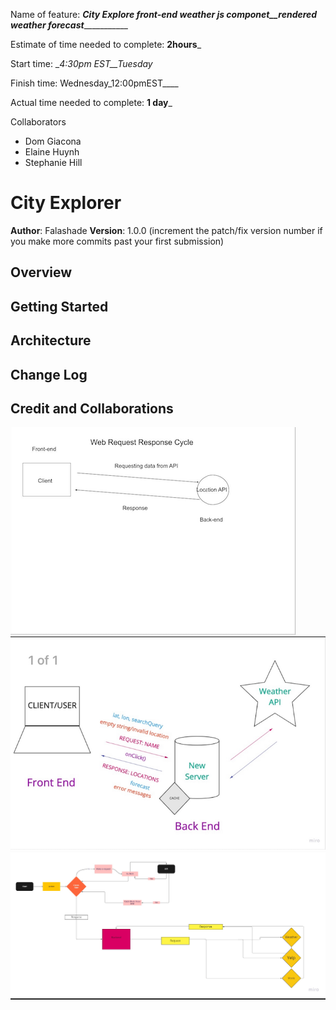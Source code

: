 
Name of feature: _________City Explore front-end weather js componet__rendered weather forecast____________________

Estimate of time needed to complete: __2hours___

Start time: __4:30pm EST__Tuesday_

Finish time: Wednesday_12:00pmEST____

Actual time needed to complete: __1 day___

Collaborators 

- Dom Giacona
- Elaine Huynh
- Stephanie Hill 

# City Explorer

**Author**: Falashade
**Version**: 1.0.0 (increment the patch/fix version number if you make more commits past your first submission)

## Overview
<!-- Provide a high level overview of what this application is and why you are building it, beyond the fact that it's an assignment for this class. (i.e. What's your problem domain?) -->

## Getting Started
<!-- What are the steps that a user must take in order to build this app on their own machine and get it running? -->

## Architecture
<!-- Provide a detailed description of the application design. What technologies (languages, libraries, etc) you're using, and any other relevant design information. -->

## Change Log
<!-- Use this area to document the iterative changes made to your application as each feature is successfully implemented. Use time stamps. Here's an example:

01-01-2001 4:59pm - Application now has a fully-functional express server, with a GET route for the location resource. -->

## Credit and Collaborations
<!-- Give credit (and a link) to other people or resources that helped you build this application. -->


![Domain Image](web-cyle.png)
![Domain Image](web-cycle2.png)
![Domain Image](wrrc-3.png)

